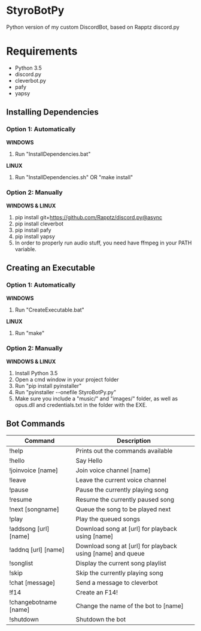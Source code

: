 # StyroBotPy
Python version of my custom DiscordBot, based on Rapptz discord.py

# Requirements
- Python 3.5
- discord.py
- cleverbot.py
- pafy
- yapsy

## Installing Dependencies
### Option 1: Automatically 
**WINDOWS**

1. Run "InstallDependencies.bat"

**LINUX**

1. Run "InstallDependencies.sh" OR "make install"

### Option 2: Manually 
**WINDOWS & LINUX**

1. pip install git+https://github.com/Rapptz/discord.py@async
2. pip install cleverbot
3. pip install pafy
4. pip install yapsy
5. In order to properly run audio stuff, you need have ffmpeg in your PATH variable. 

## Creating an Executable
### Option 1: Automatically
**WINDOWS**

1. Run "CreateExecutable.bat"

**LINUX**

1. Run "make"

### Option 2: Manually
**WINDOWS & LINUX**

1. Install Python 3.5
2. Open a cmd window in your project folder
3. Run "pip install pyinstaller"
4. Run "pyinstaller --onefile StyroBotPy.py"
5. Make sure you include a "music/" and "images/" folder, as well as opus.dll and credentials.txt in the folder with the EXE.

## Bot Commands
Command | Description
--- | ---
!help | Prints out the commands available
!hello | Say Hello
!joinvoice [name] | Join voice channel [name]
!leave | Leave the current voice channel
!pause | Pause the currently playing song
!resume | Resume the currently paused song
!next [songname] | Queue the song to be played next
!play | Play the queued songs
!addsong [url] [name] | Download song at [url] for playback using [name]
!addnq [url] [name] | Download song at [url] for playback using [name] and queue
!songlist | Display the current song playlist
!skip | Skip the currently playing song
!chat [message] | Send a message to cleverbot
!f14 | Create an F14!
!changebotname [name] | Change the name of the bot to [name]
!shutdown | Shutdown the bot


